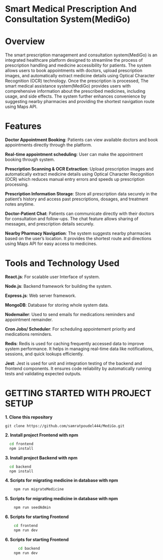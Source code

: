 
# Smart Medical Prescription And Consultation System(MediGo)

# Overview

The smart prescription management and consultation system(MediGo) is an integrated healthcare platform designed to streamline the process of prescription handling and medicine accessibility for patients. The system allows users to book appointments with doctors, upload prescription images, and automatically extract medicine details using Optical Character Recognition (OCR) technology. Once the prescription is processed, The smart medical assistance system(MediGo) provides users with comprehensive information about the prescribed medicines, including usage, and side effects. The system further enhances convenience by suggesting nearby pharmacies and providing the shortest navigation route using Maps API. 

# Features 

**Doctor Appointment Booking**: Patients can view available doctors and book appointments directly through the platform.

**Real-time appointment scheduling**: User can make the appointment booking through system.

**Prescription Scanning & OCR Extraction**: Upload prescription images and automatically extract medicine details using Optical Character Recognition (OCR) which 
reduces manual entry errors and speeds up prescription processing.

**Prescription Information Storage**: Store all prescription data securely in the patient’s history and access past prescriptions, dosages, and treatment notes anytime.

**Doctor-Patient Chat**: Patients can communicate directly with their doctors for consultation and follow-ups.
The chat feature allows sharing of messages, and prescription details securely.

**Nearby Pharmacy Navigation**: The system suggests nearby pharmacies based on the user’s location. It provides the shortest route and directions using Maps API for easy access to medicines.


# Tools and Technology Used

**React.js**: For scalable user Interface of system. 

**Node.js**: Backend framework for building the system.

**Express.js**: Web server framework.

**MongoDB**: Database for storing whole system data.

**Nodemailer**: Used to send emails for medications reminders and appointment remainder.

**Cron Jobs/ Scheduler**: For scheduling appointement priority and medications reminders.

**Redis**: Redis is used for caching frequently accessed data to improve system performance.
It helps in managing real-time data like notifications, sessions, and quick lookups efficiently.

**Jest**: Jest is used for unit and integration testing of the backend and frontend components.
It ensures code reliability by automatically running tests and validating expected outputs.

# GETTING STARTED WITH PROJECT SETUP

**1. Clone this repository**

    git clone https://github.com/samratpoudel444/MediGo.git

**2. Install project Frontend with npm**

```bash
  cd frontend 
  npm install
```

**3. Install project Backend with npm**

```bash
  cd backend 
  npm install
```
**4. Scripts for migrating medicine in database with npm**

```bash
    npm run migrateMedicine
```

**5. Scripts for migrating medicine in database with npm**

```bash
    npm run seedAdmin
```


**6. Scripts for starting Frontend**

```bash
    cd frontend
    npm run dev
```

**6. Scripts for starting Frontend**

```bash
      cd backend
    npm run dev
```






